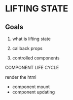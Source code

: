 # LIFTING STATE

## Goals

1. what is lifting state

2. callback props

3. controlled components

COMPONENT LIFE CYCLE

render the html

- component mount
- component updating
